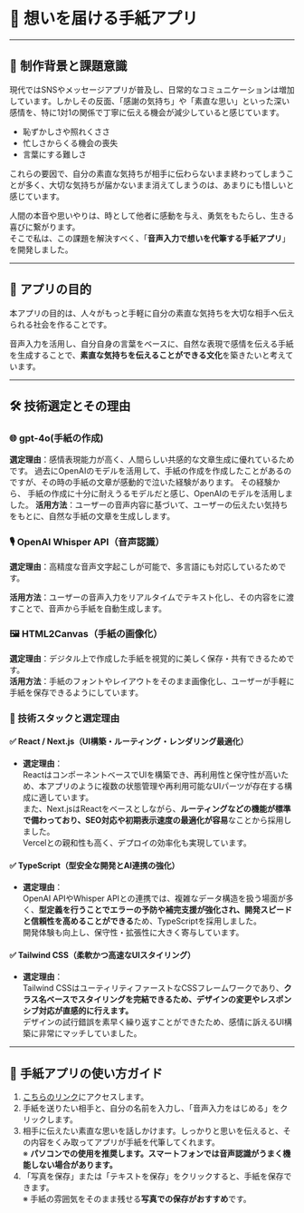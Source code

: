 # 📮 想いを届ける手紙アプリ 

---

## 🔖 制作背景と課題意識

現代ではSNSやメッセージアプリが普及し、日常的なコミュニケーションは増加しています。しかしその反面、「感謝の気持ち」や「素直な思い」といった深い感情を、特に1対1の関係で丁寧に伝える機会が減少していると感じています。

- 恥ずかしさや照れくささ  
- 忙しさからくる機会の喪失  
- 言葉にする難しさ  

これらの要因で、自分の素直な気持ちが相手に伝わらないまま終わってしまうことが多く、大切な気持ちが届かないまま消えてしまうのは、あまりにも惜しいと感じています。

人間の本音や思いやりは、時として他者に感動を与え、勇気をもたらし、生きる喜びに繋がります。  
そこで私は、この課題を解決すべく、「**音声入力で想いを代筆する手紙アプリ**」を開発しました。

---

## 🎯 アプリの目的

本アプリの目的は、人々がもっと手軽に自分の素直な気持ちを大切な相手へ伝えられる社会を作ることです。

音声入力を活用し、自分自身の言葉をベースに、自然な表現で感情を伝える手紙を生成することで、**素直な気持ちを伝えることができる文化**を築きたいと考えています。

---

## 🛠 技術選定とその理由

### 🌐 gpt-4o(手紙の作成)

**選定理由**：感情表現能力が高く、人間らしい共感的な文章生成に優れているためです。 
過去にOpenAIのモデルを活用して、手紙の作成を作成したことがあるのですが、その時の手紙の文章が感動的で泣いた経験があります。
その経験から、 手紙の作成に十分に耐えうるモデルだと感じ、OpenAIのモデルを活用しました。
**活用方法**：ユーザーの音声内容に基づいて、ユーザーの伝えたい気持ちをもとに、自然な手紙の文章を生成しします。

### 🎙 OpenAI Whisper API（音声認識）
 **選定理由**：高精度な音声文字起こしが可能で、多言語にも対応しているためです。  

**活用方法**：ユーザーの音声入力をリアルタイムでテキスト化し、その内容をに渡すことで、音声から手紙を自動生成します。

### 🖼 HTML2Canvas（手紙の画像化）

**選定理由**：デジタル上で作成した手紙を視覚的に美しく保存・共有できるためです。  
**活用方法**：手紙のフォントやレイアウトをそのまま画像化し、ユーザーが手軽に手紙を保存できるようにしています。

### 🚀 技術スタックと選定理由

#### ✅ React / Next.js（UI構築・ルーティング・レンダリング最適化）

- **選定理由**：  
  ReactはコンポーネントベースでUIを構築でき、再利用性と保守性が高いため、本アプリのように複数の状態管理や再利用可能なUIパーツが存在する構成に適しています。  
  また、Next.jsはReactをベースとしながら、**ルーティングなどの機能が標準で備わっており、SEO対応や初期表示速度の最適化が容易**なことから採用しました。  
  Vercelとの親和性も高く、デプロイの効率化も実現しています。

#### ✅ TypeScript（型安全な開発とAI連携の強化）

- **選定理由**：  
  OpenAI APIやWhisper APIとの連携では、複雑なデータ構造を扱う場面が多く、**型定義を行うことでエラーの予防や補完支援が強化され、開発スピードと信頼性を高めることができる**ため、TypeScriptを採用しました。  
  開発体験も向上し、保守性・拡張性に大きく寄与しています。

#### ✅ Tailwind CSS（柔軟かつ高速なUIスタイリング）

- **選定理由**：  
  Tailwind CSSはユーティリティファーストなCSSフレームワークであり、**クラス名ベースでスタイリングを完結できるため、デザインの変更やレスポンシブ対応が直感的に行えます。**  
  デザインの試行錯誤を素早く繰り返すことができたため、感情に訴えるUI構築に非常にマッチしていました。

---

## 💌 手紙アプリの使い方ガイド

1. [こちらのリンク](https://my-app-amber-two-94.vercel.app/)にアクセスします。
2. 手紙を送りたい相手と、自分の名前を入力し、「音声入力をはじめる」をクリックします。
3. 相手に伝えたい素直な思いを話しかけます。しっかりと思いを伝えると、その内容をくみ取ってアプリが手紙を代筆してくれます。  
   ※ **パソコンでの使用を推奨します。スマートフォンでは音声認識がうまく機能しない場合があります。**
4. 「写真を保存」または「テキストを保存」をクリックすると、手紙を保存できます。  
   ※ 手紙の雰囲気をそのまま残せる**写真での保存がおすすめ**です。



